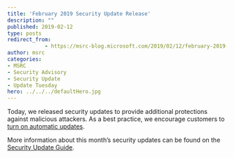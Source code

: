 ```yaml
---
title: 'February 2019 Security Update Release'
description: ""
published: 2019-02-12
type: posts
redirect_from:
            - https://msrc-blog.microsoft.com/2019/02/12/february-2019-security-update-release/
author: msrc
categories:
- MSRC
- Security Advisory
- Security Update
- Update Tuesday
hero: ../../../defaultHero.jpg
---
```

Today, we released security updates to provide additional protections against malicious attackers. As a best practice, we encourage customers to [turn on automatic updates](https://support.microsoft.com/en-us/help/12373/windows-update-faq).

More information about this month’s security updates can be found on the [Security Update Guide](https://portal.msrc.microsoft.com/en-us/).
